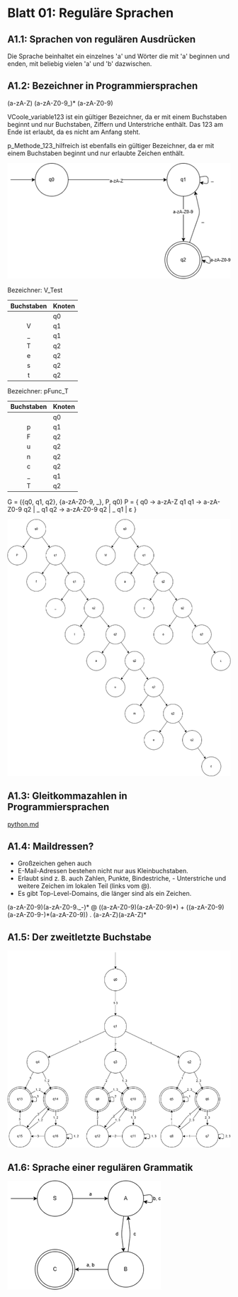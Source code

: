 # Blatt 01: Reguläre Sprachen

## A1.1: Sprachen von regulären Ausdrücken

Die Sprache beinhaltet ein einzelnes 'a' und Wörter die mit 'a' beginnen und enden, mit beliebig vielen 'a' und 'b' dazwischen.

## A1.2: Bezeichner in Programmiersprachen

(a-zA-Z) (a-zA-Z0-9_)* (a-zA-Z0-9)

VCoole_variable123 ist ein gültiger Bezeichner, da er mit einem Buchstaben beginnt und nur Buchstaben, Ziffern und Unterstriche enthält. Das 123 am Ende ist erlaubt, da es nicht am Anfang steht.

p_Methode_123_hilfreich ist ebenfalls ein gültiger Bezeichner, da er mit einem Buchstaben beginnt und nur erlaubte Zeichen enthält.

![DFA_1.2.png](DFA_1.2.png)

Bezeichner: V_Test

| Buchstaben | Knoten |
|:----------:|--------|
|            | q0     |
| V          | q1     |
| _          | q1     |
| T          | q2     |
| e          | q2     |
| s          | q2     |
| t          | q2     |

Bezeichner: pFunc_T

| Buchstaben | Knoten |
|:----------:|--------|
|            | q0     |
| p          | q1     |
| F          | q2     |
| u          | q2     |
| n          | q2     |
| c          | q2     |
| _          | q1     |
| T          | q2     |

G = ({q0, q1, q2}, {a-zA-Z0-9, _}, P, q0)
P = {
    q0 -> a-zA-Z q1
    q1 -> a-zA-Z0-9 q2 | \_ q1
    q2 -> a-zA-Z0-9 q2 | \_ q1 | ε
}

![ALB.png](ALB.png)

## A1.3: Gleitkommazahlen in Programmiersprachen

[python.md](python.md)

## A1.4: Maildressen?

- Großzeichen gehen auch
- E-Mail-Adressen bestehen nicht nur aus Kleinbuchstaben.
- Erlaubt sind z. B. auch Zahlen, Punkte, Bindestriche, - Unterstriche und weitere Zeichen im lokalen Teil (links vom @).
- Es gibt Top-Level-Domains, die länger sind als ein Zeichen.

(a-zA-Z0-9)(a-zA-Z0-9._-)\* @ ((a-zA-Z0-9)(a-zA-Z0-9)\*) + ((a-zA-Z0-9)(a-zA-Z0-9-)\*(a-zA-Z0-9)) \. (a-zA-Z)(a-zA-Z)*

## A1.5: Der zweitletzte Buchstabe

![DFA_1.5.png](DFA_1.5.png)

## A1.6: Sprache einer regulären Grammatik

![DFA_1.6.png](DFA_1.6.png)
